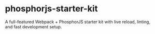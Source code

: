 # phosphorjs-starter-kit
A full-featured Webpack + PhosphorJS starter kit with live reload, linting, and fast development setup.
